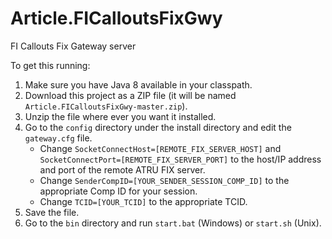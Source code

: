 # Article.FICalloutsFixGwy
FI Callouts Fix Gateway server

To get this running:

1. Make sure you have Java 8 available in your classpath.
1. Download this project as a ZIP file (it will be named `Article.FICalloutsFixGwy-master.zip`).
1. Unzip the file where ever you want it installed.
1. Go to the `config` directory under the install directory and edit the `gateway.cfg` file.
    * Change `SocketConnectHost=[REMOTE_FIX_SERVER_HOST]` and `SocketConnectPort=[REMOTE_FIX_SERVER_PORT]` to the host/IP address and port of the remote ATRU FIX server.
    * Change `SenderCompID=[YOUR_SENDER_SESSION_COMP_ID]` to the appropriate Comp ID for your session.
    * Change `TCID=[YOUR_TCID]` to the appropriate TCID.
1. Save the file.
1. Go to the `bin` directory and run `start.bat` (Windows) or `start.sh` (Unix).




